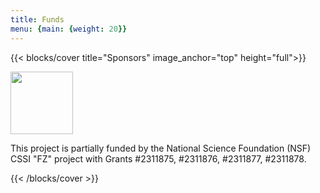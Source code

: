 ```yaml
---
title: Funds
menu: {main: {weight: 20}}
---
```


{{< blocks/cover title="Sponsors" image_anchor="top" height="full">}}

<div>
    <div>
        <img src="https://upload.wikimedia.org/wikipedia/commons/7/7e/NSF_logo.png" width="100" height="100" />
    </div>
    <p>This project is partially funded by the National Science Foundation (NSF) CSSI "FZ" project with Grants #2311875, #2311876, #2311877, #2311878.</p>
</div>

{{< /blocks/cover >}}
